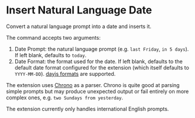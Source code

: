 # Insert Natural Language Date

Convert a natural language prompt into a date and inserts it.

The command accepts two arguments:

1. Date Prompt: the natural language prompt (e.g. `last Friday`, `in 5 days`). If left blank, defaults to `today`.
2. Date Format: the format used for the date. If left blank, defaults to the default date format configured for the extension (which itself defaults to `YYYY-MM-DD`). [dayjs formats](https://day.js.org/docs/en/display/format) are supported.

The extension uses [Chrono](https://github.com/wanasit/chrono) as a parser. Chrono is quite good at parsing simple prompts but may produce unexpected output or fail entirely on more complex ones, e.g. `two Sundays from yesterday`.

The extension currently only handles international English prompts.
